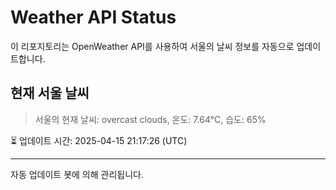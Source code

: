 
# Weather API Status

이 리포지토리는 OpenWeather API를 사용하여 서울의 날씨 정보를 자동으로 업데이트합니다.

## 현재 서울 날씨
> 서울의 현재 날씨: overcast clouds, 온도: 7.64°C, 습도: 65%

⏳ 업데이트 시간: 2025-04-15 21:17:26 (UTC)

---
자동 업데이트 봇에 의해 관리됩니다.

